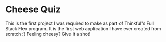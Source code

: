 # Cheese Quiz

This is the first project I was required to make as part of Thinkful's Full Stack Flex program.
It is the first web application I have ever created from scratch :)
Feeling cheesy? Give it a shot!

